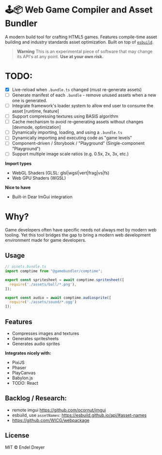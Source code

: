 # 🕹📦 Web Game Compiler and Asset Bundler

A modern build tool for crafting HTML5 games. Features compile-time asset building and industry standards asset optimization. Built on top of [`esbuild`](https://esbuild.github.io/).

> **Warning**
> This is an experimental piece of software that may change its API's at any point. **Use at your own risk.**

# TODO:

- [x] Live-reload when `.bundle.ts` changed (must re-generate assets)
- [ ] Generate manifest of each `.bundle` - remove unused assets when a new one is generated.
- [ ] Integrate framework's loader system to allow end user to consume the asset [runtime, feature]
- [ ] Support compressing textures using BASIS algorithm
- [ ] Cache mechanism to avoid re-generating assets without changes [devmode, optimization]
- [ ] Dynamically importing, loading, and using a `.bundle.ts`
- [ ] Dynamically importing and executing code as "game levels"
- [ ] Component-driven / Storybook / "Playground" (Single-component "Playground")
- [ ] Support multiple image scale ratios (e.g. 0.5x, 2x, 3x, etc.)

**Import types**

- WebGL Shaders (GLSL: glsl|wgsl|vert|frag|vs|fs)
- Web GPU Shaders (WGSL)

**Nice to have**

- Built-in Dear ImGui integration

# Why?

Game developers often have specific needs not always met by modern web tooling. Yet this tool bridges the gap to bring a modern web development environment made for game developers.

## Usage

```typescript
// assets.bundle.ts
import comptime from "@gamebundler/comptime";

export const spritesheet = await comptime.spritesheet([
  require('./assets/ball/*.png'),
]);

export const audio = await comptime.audiosprite([
  require('./assets/sound/*.ogg')
]);
```

## Features

- Compresses images and textures
- Generates spritesheets
- Generates audio sprites

**Integrates nicely with:**

- PixiJS
- Phaser
- PlayCanvas
- Babylon.js
- TODO: React

## Backlog / Research:

- remote imgui https://github.com/ocornut/imgui
- esbuild, use `assetNames`: https://esbuild.github.io/api/#asset-names
- https://github.com/WICG/webpackage

## License

MIT © Endel Dreyer


